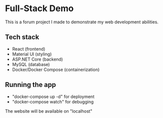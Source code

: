 # Full-Stack Demo

This is a forum project I made to demonstrate my web development abilities.

## Tech stack
- React (frontend)
- Material UI (styling)
- ASP.NET Core (backend)
- MySQL (database)
- Docker/Docker Compose (containerization)

## Running the app
- "docker-compose up -d" for deployment
- "docker-compose watch" for debugging

The website will be available on "localhost"